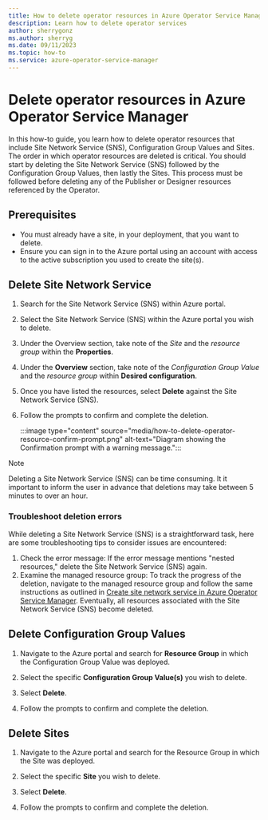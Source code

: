 ```yaml
---
title: How to delete operator resources in Azure Operator Service Manager
description: Learn how to delete operator services
author: sherrygonz
ms.author: sherryg
ms.date: 09/11/2023
ms.topic: how-to
ms.service: azure-operator-service-manager
---
```


# Delete operator resources in Azure Operator Service Manager

In this how-to guide, you learn how to delete operator resources that include Site Network Service (SNS), Configuration Group Values and Sites. The order in which operator resources are deleted is critical. You should start by deleting the Site Network Service (SNS) followed by the Configuration Group Values, then lastly the Sites. This process must be followed before deleting any of the Publisher or Designer resources referenced by the Operator.

## Prerequisites

- You must already have a site, in your deployment, that you want to delete.
- Ensure you can sign in to the Azure portal using an account with access to the active subscription you used to create the site(s).

## Delete Site Network Service

1. Search for the Site Network Service (SNS) within Azure portal. 
1. Select the Site Network Service (SNS) within the Azure portal you wish to delete.

1. Under the Overview section, take note of the *Site* and the *resource group* within the **Properties**.

1. Under the **Overview** section, take note of the *Configuration Group Value* and the *resource group* within **Desired configuration**.

1. Once you have listed the resources, select **Delete** against the Site Network Service (SNS).

1. Follow the prompts to confirm and complete the deletion.

    :::image type="content" source="media/how-to-delete-operator-resource-confirm-prompt.png" alt-text="Diagram showing the Confirmation prompt with a warning message.":::

> [!NOTE]
> Deleting a Site Network Service (SNS) can be time consuming. It it important to inform the user in advance that deletions may take between 5 minutes to over an hour.

### Troubleshoot deletion errors

While deleting a Site Network Service (SNS) is a straightforward task, here are some troubleshooting tips to consider issues are encountered:

1. Check the error message: If the error message mentions "nested resources," delete the Site Network Service (SNS) again.
1. Examine the managed resource group: To track the progress of the deletion, navigate to the managed resource group and follow the same instructions as outlined in [Create site network service in Azure Operator Service Manager](how-to-create-site-network-service.md). Eventually, all resources associated with the Site Network Service (SNS) become deleted.

## Delete Configuration Group Values

1. Navigate to the Azure portal and search for **Resource Group** in which the Configuration Group Value was deployed.
   
1. Select the specific **Configuration Group Value(s)** you wish to delete. 
1. Select **Delete**.

1. Follow the prompts to confirm and complete the deletion.

## Delete Sites

1. Navigate to the Azure portal and search for the Resource Group in which the Site was deployed.
1. Select the specific **Site** you wish to delete.
1. Select **Delete**.

1. Follow the prompts to confirm and complete the deletion.